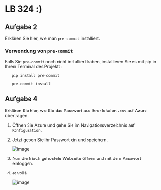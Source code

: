 # LB 324 :)

## Aufgabe 2
Erklären Sie hier, wie man `pre-commit` installiert.

### Verwendung von `pre-commit`

Falls Sie `pre-commit` noch nicht installiert haben, installieren Sie es mit pip in Ihrem Terminal des Projekts:

```code
   pip install pre-commit
```
```code
   pre-commit install
```


## Aufgabe 4
Erklären Sie hier, wie Sie das Passwort aus Ihrer lokalen `.env` auf Azure übertragen.

1. Öffnen Sie Azure und gehe Sie im Navigationsverzeichnis auf `Konfiguration`.
2. Jetzt geben Sie Ihr Passwort ein und speichern.
   
   ![image](https://github.com/florian-portmann/PortmannFlorianLB-324/assets/89086527/251e86d1-c3e3-4653-9354-e79144fc05b2)
3. Nun die frisch gehostete Webseite öffnen und mit dem Passwort einloggen.
4. et voilà
   
    ![image](https://github.com/florian-portmann/PortmannFlorianLB-324/assets/89086527/036f229a-a04e-432d-b51e-7f0075e724e2)
